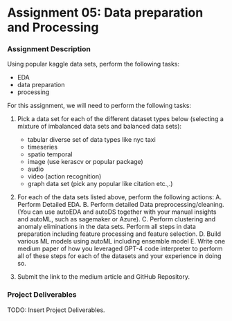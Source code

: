 # Assignment 05: Data preparation and Processing
### Assignment Description
Using popular kaggle data sets, perform the following tasks:
- EDA
- data preparation
- processing

For this assignment, we will need to perform the following tasks:
1. Pick a data set for each of the different dataset types below (selecting a mixture of imbalanced data sets and balanced data sets):

   - tabular diverse set of data types like nyc taxi
   - timeseries
   - spatio temporal
   - image (use kerascv or popular package)
   - audio
   - video (action recognition)
   - graph data set (pick any popular like citation etc.,.)
2. For each of the data sets listed above, perform the following actions:
   A. Perform Detailed EDA.
   B. Perform detailed Data preprocessing/cleaning. (You can use autoEDA and autoDS together with your manual insights and autoML, such as sagemaker or Azure).
   C. Perform clustering and anomaly eliminations in the data sets.  Perform all steps in data preparation including feature processing and feature selection. 
   D. Build various ML models using autoML including ensemble model 
   E. Write one medium paper of how you leveraged GPT-4 code interpreter to perform all of these steps for each of the datasets and your experience in doing so. 
3. Submit the link to the medium article and GitHub Repository. 

### Project Deliverables
TODO: Insert Project Deliverables.